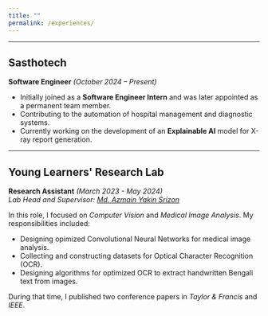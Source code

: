 ```yaml
---
title: ""
permalink: /experiences/
---
```



---

## Sasthotech  
**Software Engineer** *(October 2024 – Present)*  

- Initially joined as a **Software Engineer Intern** and was later appointed as a permanent team member.  
- Contributing to the automation of hospital management and diagnostic systems.  
- Currently working on the development of an **Explainable AI** model for X-ray report generation.  

---

## Young Learners' Research Lab 
**Research Assistant** *(March 2023 - May 2024)*  
*Lab Head and Supervisor: [Md. Azmain Yakin Srizon](https://www.ruet.ac.bd/azmainsrizon)*

In this role, I focused on *Computer Vision* and *Medical Image Analysis*. My responsibilities included:

- Designing opimized Convolutional Neural Networks for medical image analysis.
- Collecting and constructing datasets for Optical Character Recognition (OCR).
- Designing algorithms for optimized OCR to extract handwritten Bengali text from images.

During that time, I published two conference papers in *Taylor & Francis* and *IEEE*.

